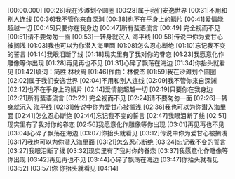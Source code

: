 [00:00.000][00:26]我在沙滩划个圆圈[00:28]属于我们安逸世界[00:31]不用和别人连线[00:36]我不管你来自深渊[00:38]也不在乎身上的鳞片[00:41]爱情能超越一切[00:45]只要你在我身边[00:47]所有蜚语流言[00:49] 完全视而不见[00:51]请不要匆匆一面[00:53]一转身就沉入 海平线[00:58]传说中你为爱甘心被搁浅[01:03]我也可以为你潜入海里面[01:08]怎么忍心断绝[01:10]忘记我不变的誓言[01:14]我眼泪断了线[01:18]现实里有了我对你的眷恋[01:23]我愿意化作雕像等你出现[01:28]再见再也不见[01:31]心碎了飘荡在海边[01:34]你抬头就看见[01:42]填词：简胜 林秋离[01:46]作曲：林俊杰[01:59]我在沙滩划个圆圈[02:02]属于我们安逸世界[02:04]不用和别人连线[02:09]我不管你来自深渊[02:12]也不在乎身上的鳞片[02:14]爱情能超越一切[02:19]只要你在我身边[02:21]所有蜚语流言[02:22] 完全视而不见[02:24]请不要匆匆一面[02:26]一转身就沉入 海平线[02:31]传说中你为爱甘心被搁浅[02:36]我也可以为你潜入海里面[02:41]怎么忍心断绝[02:44]忘记我不变的誓言[02:47]我眼泪断了线[02:51]现实里有了我对你的眷恋[02:56]我愿意化作雕像等你出现[03:01]再见再也不见[03:04]心碎了飘荡在海边[03:07]你抬头就看见[03:12]传说中你为爱甘心被搁浅[03:17]我也可以为你潜入海里面[03:21]怎么忍心断绝[03:24]忘记我不变的誓言[03:27]我眼泪断了线[03:32]现实里有了我对你的眷恋[03:37]我愿意化作雕像等你出现[03:42]再见再也不见[03:44]心碎了飘荡在海边[03:47]你抬头就看见[03:52][03:57]你 你抬头就看见[04:14]